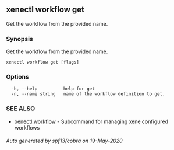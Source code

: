 ## xenectl workflow get

Get the workflow from the provided name.

### Synopsis

Get the workflow from the provided name.

```
xenectl workflow get [flags]
```

### Options

```
  -h, --help          help for get
  -n, --name string   name of the workflow definition to get.
```

### SEE ALSO

* [xenectl workflow](xenectl_workflow.md)	 - Subcommand for managing xene configured workflows

###### Auto generated by spf13/cobra on 19-May-2020
